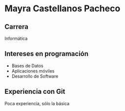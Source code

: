 # Mayra Castellanos Pacheco
## Carrera
Informática
## Intereses en programación
- Bases de Datos
- Aplicaciones móviles
- Desarrollo de Software
## Experiencia con Git
Poca experiencia, sólo la básica
